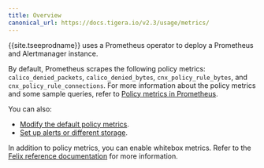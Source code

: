 ```yaml
---
title: Overview
canonical_url: https://docs.tigera.io/v2.3/usage/metrics/
---
```


{{site.tseeprodname}} uses a Prometheus operator to deploy a Prometheus and Alertmanager instance.

By default, Prometheus scrapes the following policy metrics: `calico_denied_packets`, `calico_denied_bytes`,
`cnx_policy_rule_bytes`, and `cnx_policy_rule_connections`. For more information about the policy metrics and
some sample queries, refer to [Policy metrics in Prometheus](metrics).

You can also:
- [Modify the default policy metrics](../configuration/prometheus).
- [Set up alerts or different storage](../configuration/alertmanager).

In addition to policy metrics, you can enable whitebox metrics. Refer to the [Felix reference documentation](../../reference/felix/prometheus)
for more information.
